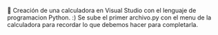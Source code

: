 🧮 Creación de una calculadora en Visual Studio con el lenguaje de programacion Python. :)
Se sube el primer archivo.py con el menu de la calculadora para recordar lo que debemos hacer para completarla.
